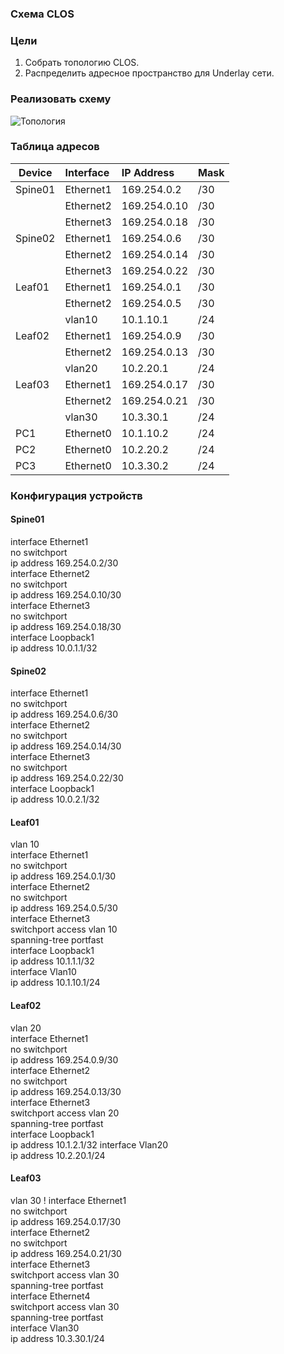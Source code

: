 ### Схема CLOS
### Цели
1. Собрать топологию CLOS.
2. Распределить адресное пространство для Underlay сети.

### Реализовать схему
![Топология](https://github.com/nsa4646/otus/blob/main/lab01/raw/images/Топология.png "Топология")

### Таблица адресов
| Device        | Interface | IP Address   | Mask |
| ------------- |:----------| :------------| :----|
| Spine01       | Ethernet1 | 169.254.0.2  | /30  |
|               | Ethernet2 | 169.254.0.10 | /30  |
|               | Ethernet3 | 169.254.0.18 | /30  |
| Spine02       | Ethernet1 | 169.254.0.6  | /30  |
|               | Ethernet2 | 169.254.0.14 | /30  |
|               | Ethernet3 | 169.254.0.22 | /30  |
| Leaf01        | Ethernet1 | 169.254.0.1  | /30  |
|               | Ethernet2 | 169.254.0.5  | /30  |
|               | vlan10    | 10.1.10.1    | /24  |
| Leaf02        | Ethernet1 | 169.254.0.9  | /30  |
|               | Ethernet2 | 169.254.0.13 | /30  |
|               | vlan20    | 10.2.20.1    | /24  |
| Leaf03        | Ethernet1 | 169.254.0.17 | /30  |
|               | Ethernet2 | 169.254.0.21 | /30  |
|               | vlan30    | 10.3.30.1    | /24  |
| PC1           | Ethernet0 | 10.1.10.2    | /24  |
| PC2           | Ethernet0 | 10.2.20.2    | /24  |
| PC3           | Ethernet0 | 10.3.30.2    | /24  |

### Конфигурация устройств
#### Spine01
interface Ethernet1  
   no switchport  
   ip address 169.254.0.2/30  
interface Ethernet2  
   no switchport  
   ip address 169.254.0.10/30  
interface Ethernet3  
   no switchport  
   ip address 169.254.0.18/30  
interface Loopback1  
   ip address 10.0.1.1/32  
#### Spine02
interface Ethernet1  
   no switchport  
   ip address 169.254.0.6/30  
interface Ethernet2  
   no switchport  
   ip address 169.254.0.14/30  
interface Ethernet3  
   no switchport  
   ip address 169.254.0.22/30  
interface Loopback1  
   ip address 10.0.2.1/32 
#### Leaf01
vlan 10  
interface Ethernet1  
   no switchport  
   ip address 169.254.0.1/30  
interface Ethernet2  
   no switchport  
   ip address 169.254.0.5/30  
interface Ethernet3  
   switchport access vlan 10  
   spanning-tree portfast  
interface Loopback1  
   ip address 10.1.1.1/32  
interface Vlan10  
   ip address 10.1.10.1/24  
#### Leaf02
vlan 20  
interface Ethernet1  
   no switchport  
   ip address 169.254.0.9/30  
interface Ethernet2  
   no switchport  
   ip address 169.254.0.13/30  
interface Ethernet3  
   switchport access vlan 20  
   spanning-tree portfast  
interface Loopback1  
   ip address 10.1.2.1/32 
interface Vlan20  
   ip address 10.2.20.1/24  
#### Leaf03
vlan 30
!
interface Ethernet1  
   no switchport  
   ip address 169.254.0.17/30  
interface Ethernet2  
   no switchport  
   ip address 169.254.0.21/30  
interface Ethernet3  
   switchport access vlan 30  
   spanning-tree portfast  
interface Ethernet4  
   switchport access vlan 30  
   spanning-tree portfast  
interface Vlan30  
   ip address 10.3.30.1/24  